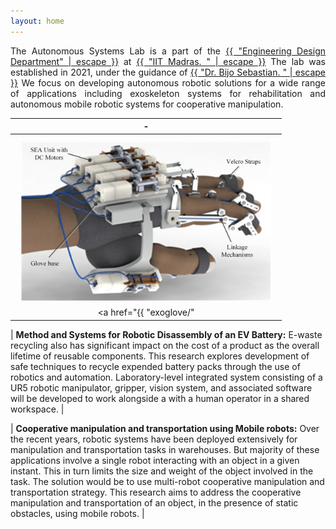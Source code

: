 ```yaml
---
layout: home
---
```

<p style="text-align: justify">
The Autonomous Systems Lab is a part of the
<a href="https://ed.iitm.ac.in/"> {{ "Engineering Design Department" | escape }}</a>
at
<a href="https://www.iitm.ac.in/"> {{ "IIT Madras. " | escape }}</a>
The lab was established in 2021, under the guidance of 
<a href="https://bijosebastian.wordpress.com/"> {{ "Dr. Bijo Sebastian. " | escape }}</a>
We focus on developing autonomous robotic solutions for a wide range of applications including exoskeleton systems for rehabilitation and autonomous mobile robotic systems for cooperative manipulation.
</p>

| - |
| :-------------: |
| <img align="left" style="padding: 10px" src="/images/exo/exo.png" alt="Picture not available" width="400" height="255"> <br/> <br/> <a href="{{ "exoglove/" | relative_url }}"> {{ "__Designing an exoskeleton glove to help assist and rehabilitate brachial plexus patients:__" | escape }}</a>  This research aims to develop a 2 DOF mechanism that could mimic the motion of a human finger. Extending this design into a full glove with series elastic actuation will allow us to create an exoskeleton glove that could assist patients in performing a wide variety of grasps. The final goal of this research at the Autonomous Systems Lab at IIT Madras, will be to deliver a viable product that could assist with the everyday challenges faced by patients in India.  |

| __Method and Systems for Robotic Disassembly of an EV Battery:__ E-waste recycling also has significant impact on the cost of a product as the overall lifetime of reusable components. This research explores development of safe techniques to recycle expended battery packs through the use of robotics and automation. Laboratory-level integrated system consisting of a UR5 robotic manipulator, gripper, vision system, and associated software will be developed to work alongside a with a human operator in a shared workspace. | 

| __Cooperative manipulation and transportation using Mobile robots:__ Over the recent years, robotic systems have been deployed extensively for manipulation and
transportation tasks in warehouses. But majority of these applications involve a single robot interacting with an object in a given instant. This in turn limits the size and weight of the object involved in the task. The solution would be to use multi-robot cooperative manipulation and transportation strategy. This research aims to address the cooperative manipulation and transportation of an object, in the presence of static obstacles, using mobile robots. | 
